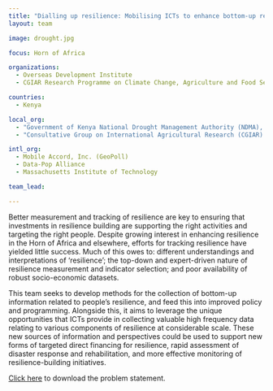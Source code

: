 ```yaml
---
title: "Dialling up resilience: Mobilising ICTs to enhance bottom-up resilience measurement, programming and governance in the Horn of Africa"
layout: team

image: drought.jpg

focus: Horn of Africa

organizations:
  - Overseas Development Institute
  - CGIAR Research Programme on Climate Change, Agriculture and Food Security (CCAFS)

countries: 
  - Kenya

local_org: 
  - "Government of Kenya National Drought Management Authority (NDMA), Ministry for the Development of Northern Kenya and other Arid Lands"
  - "Consultative Group on International Agricultural Research (CGIAR) program for Climate Change, Agriculture, and Food Security (CCAFS)"

intl_org:
  - Mobile Accord, Inc. (GeoPoll)
  - Data-Pop Alliance
  - Massachusetts Institute of Technology

team_lead: 

---
```


Better measurement and tracking of resilience are key to ensuring that investments in resilience building are supporting the right activities and targeting the right people. Despite growing interest in enhancing resilience in the Horn of Africa and elsewhere, efforts for tracking resilience have yielded little success. Much of this owes to: different understandings and interpretations of ‘resilience’; the top-down and expert-driven nature of resilience measurement and indicator selection; and poor availability of robust socio-economic datasets. 

This team seeks to develop methods for the collection of bottom-up information related to people’s resilience, and feed this into improved policy and programming. Alongside this, it aims to leverage the unique opportunities that ICTs provide in collecting valuable high frequency data relating to various components of resilience at considerable scale. These new sources of information and perspectives could be used to support new forms of targeted direct financing for resilience, rapid assessment of disaster response and rehabilitation, and more effective monitoring of resilience-building initiatives.

[Click here](http://www.globalresiliencepartnership.org/assets/downloads/Public-PS.pdf) to download the problem statement.